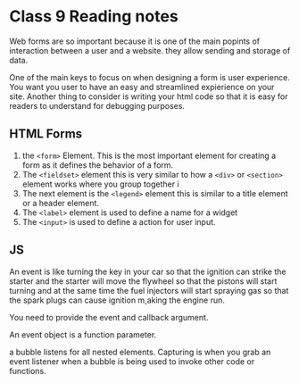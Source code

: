 # Class 9 Reading notes

Web forms are so important because it is one of the main popints of interaction between a user and a website. they allow sending and storage of data.

One of the main keys to focus on when designing a form is user experience. You want you user to have an easy and streamlined expierience on your site. Another thing to consider is writing your html code so that it is easy for readers to understand for debugging purposes.

## HTML Forms

1. the `<form>` Element. This is the most important element for creating a form as it defines the behavior of a form.
2. The `<fieldset>` element this is very similar to how a `<div>` or `<section>` element works where you group together i
3. The next element is the `<legend>` element this is similar to a title element or a header element.
4. The `<label>` element is used to define a name for a widget
5. The `<input>` is used to define a action for user input.

## JS

An event is like turning the key in your car so that the ignition can strike the starter and the starter will move the flywheel so that the pistons will start turning and at the same time the fuel injectors will start spraying gas so that the spark plugs can cause ignition m,aking the engine run.

You need to provide the event and callback argument.

An event object is a function parameter.

a bubble listens for all nested elements. Capturing is when you grab an event listener when a bubble is being used to invoke other code or functions.
